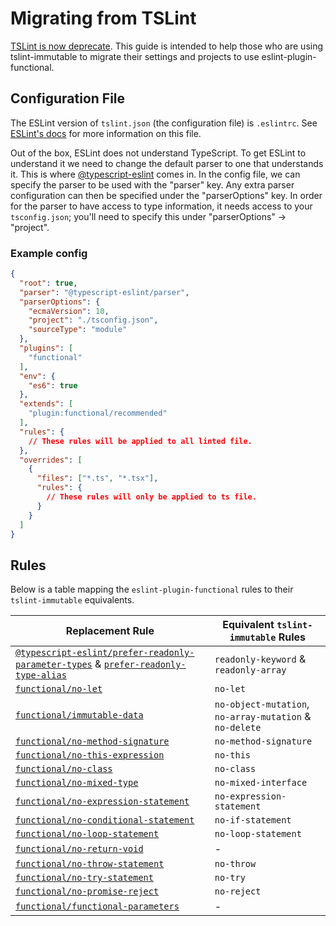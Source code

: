 # Migrating from TSLint

[TSLint is now deprecate](https://github.com/palantir/tslint/issues/4534).
This guide is intended to help those who are using tslint-immutable to migrate their settings and projects to use eslint-plugin-functional.

## Configuration File

The ESLint version of `tslint.json` (the configuration file) is `.eslintrc`.
See [ESLint's docs](https://eslint.org/docs/user-guide/configuring) for more information on this file.

Out of the box, ESLint does not understand TypeScript. To get ESLint to understand it we need to change the default parser to one that understands it.
This is where [@typescript-eslint](https://github.com/typescript-eslint/typescript-eslint) comes in.
In the config file, we can specify the parser to be used with the "parser" key. Any extra parser configuration can then be specified under the "parserOptions" key.
In order for the parser to have access to type information, it needs access to your `tsconfig.json`; you'll need to specify this under "parserOptions" -> "project".

### Example config

```json
{
  "root": true,
  "parser": "@typescript-eslint/parser",
  "parserOptions": {
    "ecmaVersion": 10,
    "project": "./tsconfig.json",
    "sourceType": "module"
  },
  "plugins": [
    "functional"
  ],
  "env": {
    "es6": true
  },
  "extends": [
    "plugin:functional/recommended"
  ],
  "rules": {
    // These rules will be applied to all linted file.
  },
  "overrides": [
    {
      "files": ["*.ts", "*.tsx"],
      "rules": {
        // These rules will only be applied to ts file.
      }
    }
  ]
}
```

## Rules

Below is a table mapping the `eslint-plugin-functional` rules to their `tslint-immutable` equivalents.

| Replacement Rule                                                                                                                                                                                                                                                        | Equivalent `tslint-immutable` Rules                     |
| ----------------------------------------------------------------------------------------------------------------------------------------------------------------------------------------------------------------------------------------------------------------------- | ------------------------------------------------------- |
| [`@typescript-eslint/prefer-readonly-parameter-types`](https://github.com/typescript-eslint/typescript-eslint/blob/master/packages/eslint-plugin/src/rules/prefer-readonly-parameter-types.ts) & [`prefer-readonly-type-alias`](../rules/prefer-readonly-type-alias.md) | `readonly-keyword` & `readonly-array`                   |
| [`functional/no-let`](../rules/no-let.md)                                                                                                                                                                                                                               | `no-let`                                                |
| [`functional/immutable-data`](../rules/immutable-data.md)                                                                                                                                                                                                               | `no-object-mutation`, `no-array-mutation` & `no-delete` |
| [`functional/no-method-signature`](../rules/no-method-signature.md)                                                                                                                                                                                                     | `no-method-signature`                                   |
| [`functional/no-this-expression`](../rules/no-this-expression.md)                                                                                                                                                                                                       | `no-this`                                               |
| [`functional/no-class`](../rules/no-class.md)                                                                                                                                                                                                                           | `no-class`                                              |
| [`functional/no-mixed-type`](../rules/no-mixed-type.md)                                                                                                                                                                                                                 | `no-mixed-interface`                                    |
| [`functional/no-expression-statement`](../rules/no-expression-statement.md)                                                                                                                                                                                             | `no-expression-statement`                               |
| [`functional/no-conditional-statement`](../rules/no-conditional-statement.md)                                                                                                                                                                                           | `no-if-statement`                                       |
| [`functional/no-loop-statement`](../rules/no-loop-statement.md)                                                                                                                                                                                                         | `no-loop-statement`                                     |
| [`functional/no-return-void`](../rules/no-return-void.md)                                                                                                                                                                                                               | -                                                       |
| [`functional/no-throw-statement`](../rules/no-throw-statement.md)                                                                                                                                                                                                       | `no-throw`                                              |
| [`functional/no-try-statement`](../rules/no-try-statement.md)                                                                                                                                                                                                           | `no-try`                                                |
| [`functional/no-promise-reject`](../rules/no-promise-reject.md)                                                                                                                                                                                                         | `no-reject`                                             |
| [`functional/functional-parameters`](../rules/functional-parameters.md)                                                                                                                                                                                                 | -                                                       |
